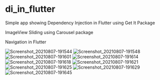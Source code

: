 # di_in_flutter

Simple app showing Dependency Injection in Flutter using Get It Package

ImageView Sliding using Carousel package

Navigation in Flutter


![Screenshot_20210807-191544](https://user-images.githubusercontent.com/44091450/128610371-8f013747-3bc0-4ab6-8a79-3d6d3ba8d976.jpg)
![Screenshot_20210807-191548](https://user-images.githubusercontent.com/44091450/128610378-9f843eb3-8e5a-4a6f-8747-243d70e8fcf4.jpg)
![Screenshot_20210807-191601](https://user-images.githubusercontent.com/44091450/128610383-35743849-d931-400d-b4db-0314e487a1a5.jpg)
![Screenshot_20210807-191614](https://user-images.githubusercontent.com/44091450/128610387-5f9c9de8-b12b-4bb0-97c3-8a67489b9ec1.jpg)
![Screenshot_20210807-191618](https://user-images.githubusercontent.com/44091450/128610388-2672a1d9-749e-413f-9677-227a38585af6.jpg)
![Screenshot_20210807-191621](https://user-images.githubusercontent.com/44091450/128610393-da091578-fefb-4520-a5e0-e502e642515c.jpg)
![Screenshot_20210807-191625](https://user-images.githubusercontent.com/44091450/128610395-7f84cd2a-c94d-40c1-82fb-0067b88da4b2.jpg)
![Screenshot_20210807-191629](https://user-images.githubusercontent.com/44091450/128610397-7db6fa63-861e-453e-80c2-d323933db9bc.jpg)
![Screenshot_20210807-191645](https://user-images.githubusercontent.com/44091450/128610399-5b71e1f6-396b-4b56-9502-ce1e44541952.jpg)


